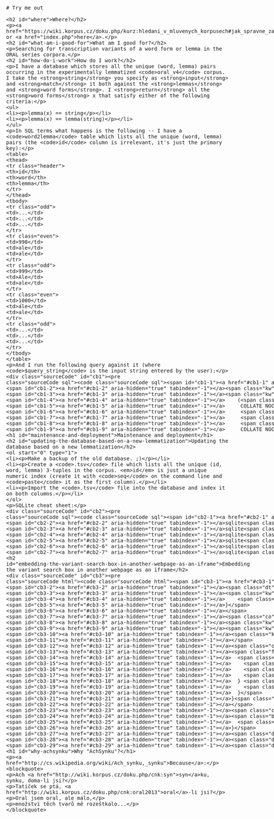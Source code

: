 <!DOCTYPE html>
<html>
<title>AchSynku README</title>

<xmp theme="simplex">
# Try me out

## Where?

[Here](https://wiki.korpus.cz/doku.php/kurz:hledani_v_mluvenych_korpusech#jak_spravne_zadat_hledane_slovo)
or [here](index.php).

## What am I good for?

Searching for transcription variants of a word form or lemma in the ORAL series
corpora.

## How do I work?

I have a database which stores all the unique (word, lemma) pairs occurring in
the experimentally lemmatized `oral_v4` corpus. I take the **string** you
specify as **input** and **match** it both against the **lemmas** and **word
forms**. I **return** all the **word forms** x that satisfy either of the
following criteria:

- lemma(x) == string

- lemma(x) == lemma(string)

In SQL terms what happens is the following -- I have a `word2lemma` table which
lists all the unique (word, lemma) pairs (the `id` column is irrelevant, it's
just the primary key):

| id | word | lemma |
|---|---|---|
| ... | ... | ... |
| 998 | ale | ale |
| 999 | Ale | ale |
| 1000 | ále | ale |
| ... | ... | ... |

And I run the following query against it (where `$query_string` is the input
string entered by the user):

```sql
SELECT word
FROM word2lemma
WHERE lemma IN
    (SELECT '$query_string'
     COLLATE NOCASE
     UNION SELECT lemma
     FROM word2lemma
     WHERE word = '$query_string'
     COLLATE NOCASE);
```

# Maintenance and deployment

## Updating the database based on a new lemmatization

0. Make a backup of the old database. ;)

1. Create a `.tsv` file which lists all the unique (id, word, lemma) 3-tuples in
the corpus. *id* is just a unique numeric index (create it with `seq` on the
command line and `paste` it as the first column).

2. Import the `.tsv` file into the database and index it on both columns.

SQLite cheat sheet:

```sql
$ sqlite3 achsynku.sqlite
sqlite> drop table word2lemma;
sqlite> create table word2lemma(id int primary key, word text, lemma text);
sqlite> .separator "\t"
sqlite> .import id_word_lemma.tsv word2lemma
sqlite> create index word_index on word2lemma(word);
sqlite> create index lemma_index on word2lemma(lemma);
```

## Embedding the variant search box in another webpage as an iframe

```html
<html>
<script>
function resizeIframe(pixels) {
    document.getElementById("varianty").style.height = pixels + "px";
}

// cross-browser compatible infrastructure
var eventMethod = window.addEventListener ? "addEventListener" : "attachEvent";
var eventer = window[eventMethod];
var messageEvent = eventMethod == "attachEvent" ? "onmessage" : "message";

// listen to message from iframe
eventer(messageEvent, function(e) {
  if (e.origin == "https://trnka.korpus.cz") {
    var key = e.message ? "message" : "data";
    var data = e[key];
    resizeIframe(data);
  } else {
    console.log("Was expecting a message from https://trnka.korpus.cz, got " + e.origin + " instead.");
  }
}, false);

// send message to iframe on window resize
window.onresize = function() {
  document.getElementById("varianty").contentWindow.postMessage("parentWindowResized", "*");
}
</script>
<iframe id="varianty" src="https://trnka.korpus.cz/~lukes/achsynku/" frameborder="0" width="100%"></iframe>
</html>
```

# Why "AchSynku"?

[Because](http://cs.wikipedia.org/wiki/Ach_synku,_synku):

> Ach [syn](http://wiki.korpus.cz/doku.php/cnk:syn)ku, synku, doma-li jsi?
>
> Tatíček se ptá, [oral](http://wiki.korpus.cz/doku.php/cnk:oral2013)-li jsi?
>
> Oral jsem oral, ale málo,
>
> množství těch tvarů mě rozeštkalo...

</xmp>

<script src="https://trnka.korpus.cz/~lukes/strapdown/v/0.2/strapdown.js"></script>
</html>
